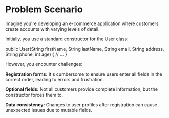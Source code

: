 # Problem Scenario

Imagine you're developing an e-commerce application where customers create accounts with varying levels of detail.

Initially, you use a standard constructor for the User class:

public User(String firstName, String lastName, String email,
           String address, String phone, int age) {
     // ...
}

However, you encounter challenges:

**Registration forms:** It's cumbersome to ensure users enter all fields in the correct order, leading to errors and frustration.

**Optional fields:** Not all customers provide complete information, but the constructor forces them to.

**Data consistency:** Changes to user profiles after registration can cause unexpected issues due to mutable fields.
